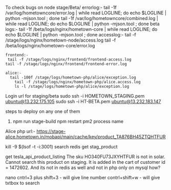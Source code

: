 To check bugs on node stage/Beta/
    errorlog:-
        tail -1f /var/log/hometowncore/error.log | while read LOGLINE; do echo $LOGLINE | python -mjson.tool ; done
        tail -1f /var/log/hometowncore/combined.log | while read LOGLINE; do echo $LOGLINE | python -mjson.tool ; done
    beta logs:-
        tail -1f /beta/logs/nginx/hometown-core | while read LOGLINE; do echo $LOGLINE | python -mjson.tool ; done
    accesslog:-
        tail -f /stage/logs/nginx/hometown-node/access.log
        tail -f /beta/logs/nginx/hometown-core/error.log

    frontend:-
     tail -f /stage/logs/nginx/frontend/frontend-access.log 
    tail -f /stage/logs/nginx/frontend/frontend-error.log 

    alice:-
      tail -100f /stage/logs/hometown-php/alice/exception.log 
        tail -f /stage/logs/nginx/hometown-php/alice.access.log 
        ls -l /stage/logs/hometown-php/alice/exception.log 

Login url for staging/beta
    sudo ssh -i HOMETOWN_STAGING.pem  ubuntu@13.232.175.105
    sudo ssh -i HT-BETA.pem  ubuntu@13.232.183.147

steps to deploy on any one of them
1.  npm run stage-build
    npm restart pm2 process name

Alice php url:-
https://stage-alice.hometown.in/mobapi/main/cache/key/product_TA876BH45ZTQHTFUR


kill -9 $(lsof -t -i:3001)
search redis
get stag_product

get tesla_api_product_listing 
The sku HO340FU73JXYHTFUR is not in solar. Cannot search this product on staging. It is added in the cart of
customer id = 1472602. And its not in redis as well and not in php only on mysql how?

nano 
cntrl+3 plus shift+3 - will give line number
contrl+shift+w - will give txtbox to search







